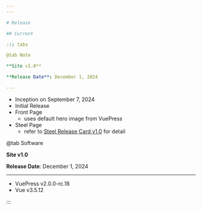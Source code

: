 ```yaml
---
---

# Release

## Current

::: tabs

@tab Note

**Site v1.0**

**Release Date**: December 1, 2024

---
```


- Inception on September 7, 2024
- Initial Release
- Front Page
  - uses default hero image from VuePress
- Steel Page
  - refer to [Steel Release Card v1.0](../steel/release.html) for detail

@tab Software

**Site v1.0**

**Release Date**: December 1, 2024

---

- VuePress v2.0.0-rc.18
- Vue v3.5.12

:::


<!-- ## Older -->